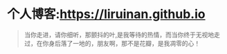 # 个人博客:https://liruinan.github.io
> 当你走进，请你细听，那颤抖的叶,是我等待的热情，而当你终于无视地走过，在你身后落了一地的，朋友啊，那不是花瓣，是我凋零的心！

